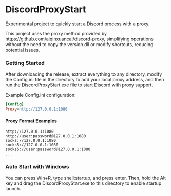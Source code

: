 # DiscordProxyStart
Experimental project to quickly start a Discord process with a proxy.

This project uses the proxy method provided by https://github.com/aiqinxuancai/discord-proxy, simplifying operations without the need to copy the version.dll or modify shortcuts, reducing potential issues.

### Getting Started
After downloading the release, extract everything to any directory, modify the Config.ini file in the directory to add your local proxy address, and then run the DiscordProxyStart.exe file to start Discord with proxy support.

Example Config.ini configuration:
```ini
[Config]
Proxy=http://127.0.0.1:1080
```
#### Proxy Format Examples
```
http://127.0.0.1:1080
http://user:password@127.0.0.1:1080
socks://127.0.0.1:1080
socks5://127.0.0.1:1080
socks5://user:password@127.0.0.1:1080
...
```


### Auto Start with Windows
You can press Win+R, type shell:startup, and press enter. Then, hold the Alt key and drag the DiscordProxyStart.exe to this directory to enable startup launch.

